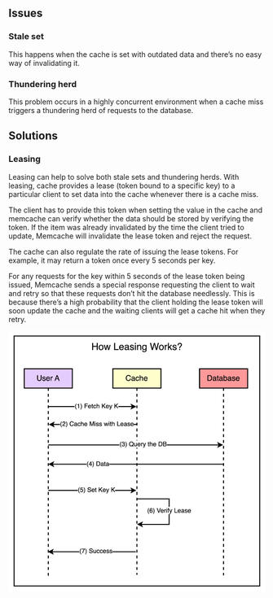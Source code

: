 ## Issues

### Stale set

This happens when the cache is set with outdated data and there’s no easy way of invalidating it.

### Thundering herd

This problem occurs in a highly concurrent environment when a cache miss triggers a thundering herd of requests to the database.

## Solutions

### Leasing

Leasing can help to solve both stale sets and thundering herds. With leasing, cache provides a lease (token bound to a specific key) to a particular client to set data into the cache whenever there is a cache miss.

The client has to provide this token when setting the value in the cache and memcache can verify whether the data should be stored by verifying the token. If the item was already invalidated by the time the client tried to update, Memcache will invalidate the lease token and reject the request.

The cache can also regulate the rate of issuing the lease tokens. For example, it may return a token once every 5 seconds per key.

For any requests for the key within 5 seconds of the lease token being issued, Memcache sends a special response requesting the client to wait and retry so that these requests don’t hit the database needlessly. This is because there’s a high probability that the client holding the lease token will soon update the cache and the waiting clients will get a cache hit when they retry.

<img src="../assets/leasing.png">
